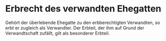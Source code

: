 # Erbrecht des verwandten Ehegatten

Gehört der überlebende Ehegatte zu den erbberechtigten Verwandten, so erbt er zugleich als Verwandter. Der Erbteil, der ihm auf Grund der Verwandtschaft zufällt, gilt als besonderer Erbteil. 

